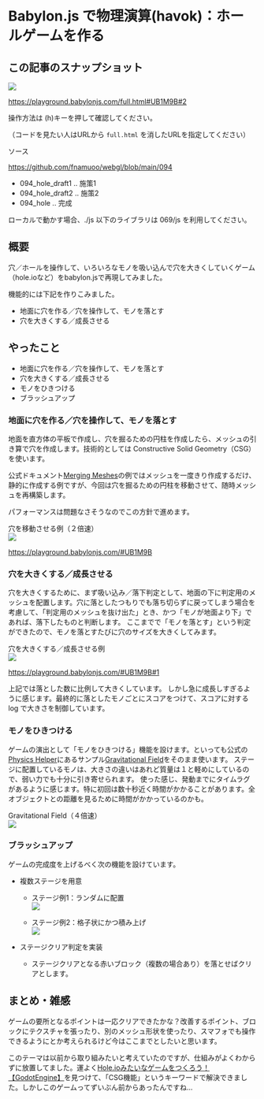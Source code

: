 # Babylon.js で物理演算(havok)：ホールゲームを作る

## この記事のスナップショット

![](https://storage.googleapis.com/zenn-user-upload/ce0d88eaa6f4-20250912.gif)

https://playground.babylonjs.com/full.html#UB1M9B#2

操作方法は (h)キーを押して確認してください。

（コードを見たい人はURLから `full.html` を消したURLを指定してください）

ソース

https://github.com/fnamuoo/webgl/blob/main/094

- 094_hole_draft1 .. 施策1
- 094_hole_draft2 .. 施策2
- 094_hole .. 完成

ローカルで動かす場合、./js 以下のライブラリは 069/js を利用してください。

## 概要

穴／ホールを操作して、いろいろなモノを吸い込んで穴を大きくしていくゲーム（hole.ioなど）をbabylon.jsで再現してみました。

機能的には下記を作りこみました。
- 地面に穴を作る／穴を操作して、モノを落とす
- 穴を大きくする／成長させる

## やったこと

- 地面に穴を作る／穴を操作して、モノを落とす
- 穴を大きくする／成長させる
- モノをひきつける
- ブラッシュアップ

### 地面に穴を作る／穴を操作して、モノを落とす

地面を直方体の平板で作成し、穴を掘るための円柱を作成したら、メッシュの引き算で穴を作成します。技術的としては Constructive Solid Geometry（CSG）を使います。

公式ドキュメント[Merging Meshes](https://doc.babylonjs.com/features/featuresDeepDive/mesh/mergeMeshes#merging-meshes-with-constructive-solid-geometry)の例ではメッシュを一度きり作成するだけ、静的に作成する例ですが、今回は穴を掘るための円柱を移動させて、随時メッシュを再構築します。

パフォーマンスは問題なさそうなのでこの方針で進めます。

穴を移動させる例（２倍速）  
![](https://storage.googleapis.com/zenn-user-upload/ce0d88eaa6f4-20250912.gif)

https://playground.babylonjs.com/#UB1M9B

### 穴を大きくする／成長させる

穴を大きくするために、まず吸い込み／落下判定として、地面の下に判定用のメッシュを配置します。穴に落としたつもりでも落ち切らずに戻ってしまう場合を考慮して、「判定用のメッシュを抜け出た」とき、かつ「モノが地面より下」であれば、落下したものと判断します。
ここまでで「モノを落とす」という判定ができたので、モノを落とすたびに穴のサイズを大きくしてみます。

穴を大きくする／成長させる例  
![](https://storage.googleapis.com/zenn-user-upload/a2c534b92b06-20250912.gif)

https://playground.babylonjs.com/#UB1M9B#1

上記では落とした数に比例して大きくしています。
しかし急に成長しすぎるように感じます。最終的に落としたモノごとにスコアをつけて、スコアに対する log で大きさを制御しています。

### モノをひきつける

ゲームの演出として「モノをひきつける」機能を設けます。といっても公式の[Physics Helper](https://doc.babylonjs.com/features/featuresDeepDive/physics/forces/#physics-helper)にあるサンプル[Gravitational Field](https://playground.babylonjs.com/#E5URLZ#20)をそのまま使います。
ステージに配置しているモノは、大きさの違いはあれど質量は１と軽めにしているので、弱い力でも十分に引き寄せられます。
使った感じ、発動までにタイムラグがあるように感じます。特に初回は数十秒近く時間がかかることがあります。全オブジェクトとの距離を見るために時間がかかっているのかも。

Gravitational Field（４倍速）  
![](https://storage.googleapis.com/zenn-user-upload/bff9c9ec073a-20250912.gif)

### ブラッシュアップ

ゲームの完成度を上げるべく次の機能を設けています。

- 複数ステージを用意
  - ステージ例1：ランダムに配置  
    ![](https://storage.googleapis.com/zenn-user-upload/6f11489af121-20250912.jpg)

  - ステージ例2：格子状にかつ積み上げ  
    ![](https://storage.googleapis.com/zenn-user-upload/ee41de1e5a8a-20250912.jpg)


- ステージクリア判定を実装
  - ステージクリアとなる赤いブロック（複数の場合あり）を落とせばクリアとします。

## まとめ・雑感

ゲームの要所となるポイントは一応クリアできたかな？改善するポイント、ブロックにテクスチャを張ったり、別のメッシュ形状を使ったり、スマフォでも操作できるようにとか考えられるけど今はここまでとしたいと思います。

このテーマは以前から取り組みたいと考えていたのですが、仕組みがよくわからずに放置してました。運よく[Hole.ioみたいなゲームをつくろう！【GodotEngine】](https://www.youtube.com/watch?v=XNWQEgevCUE)を見つけて、「CSG機能」というキーワードで解決できました。しかしこのゲームってずいぶん前からあったんですね...
